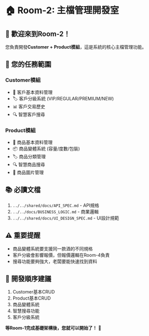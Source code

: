 # 🏠 Room-2: 主檔管理開發室

## 👋 歡迎來到Room-2！

您負責開發**Customer + Product模組**，這是系統的核心主檔管理功能。

## 🎯 **您的任務範圍**

### **Customer模組**
- 👥 客戶基本資料管理
- 🏷️ 客戶分級系統 (VIP/REGULAR/PREMIUM/NEW)
- 📊 客戶交易歷史
- 🔍 智慧客戶搜尋

### **Product模組**
- 🍶 商品基本資料管理
- 📦 商品變體系統 (容量/度數/包裝)
- 🏷️ 商品分類管理
- 🔍 智慧商品搜尋
- 📸 商品圖片管理

## 📚 **必讀文檔**
1. `../../shared/docs/API_SPEC.md` - API規格
2. `../../docs/BUSINESS_LOGIC.md` - 商業邏輯
3. `../../shared/docs/UI_DESIGN_SPEC.md` - UI設計規範

## ⚠️ **重要提醒**
- 商品變體系統要支援同一款酒的不同規格
- 客戶分級會影響報價，但報價邏輯在Room-4負責
- 搜尋功能要夠強大，老闆要能快速找到資料

## 🚀 **開發順序建議**
1. Customer基本CRUD
2. Product基本CRUD
3. 商品變體系統
4. 智慧搜尋功能
5. 客戶分級系統

**等Room-1完成基礎架構後，您就可以開始了！** 💪